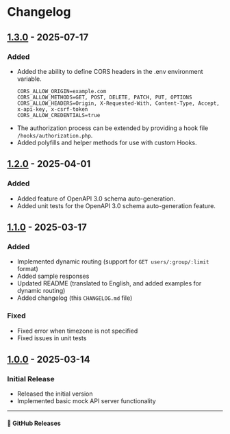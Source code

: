 # Changelog

## [1.3.0] - 2025-07-17
### Added
- Added the ability to define CORS headers in the .env environment variable.
  ```
  CORS_ALLOW_ORIGIN=example.com
  CORS_ALLOW_METHODS=GET, POST, DELETE, PATCH, PUT, OPTIONS
  CORS_ALLOW_HEADERS=Origin, X-Requested-With, Content-Type, Accept, x-api-key, x-csrf-token
  CORS_ALLOW_CREDENTIALS=true
  ```
- The authorization process can be extended by providing a hook file `/hooks/authorization.php`.
- Added polyfills and helper methods for use with custom Hooks.

## [1.2.0] - 2025-04-01
### Added
- Added feature of OpenAPI 3.0 schema auto-generation.
- Added unit tests for the OpenAPI 3.0 schema auto-generation feature.

## [1.1.0] - 2025-03-17
### Added
- Implemented dynamic routing (support for `GET users/:group/:limit` format)
- Added sample responses
- Updated README (translated to English, and added examples for dynamic routing)
- Added changelog (this `CHANGELOG.md` file)

### Fixed
- Fixed error when timezone is not specified
- Fixed issues in unit tests

## [1.0.0] - 2025-03-14
### Initial Release
- Released the initial version
- Implemented basic mock API server functionality

---

#### 🔗 GitHub Releases
[1.3.0]: https://github.com/ka215/MockAPI-PHP/releases/tag/v1.3.0
[1.2.0]: https://github.com/ka215/MockAPI-PHP/releases/tag/v1.2.0
[1.1.0]: https://github.com/ka215/MockAPI-PHP/releases/tag/v1.1.0  
[1.0.0]: https://github.com/ka215/MockAPI-PHP/releases/tag/v1.0.0  
